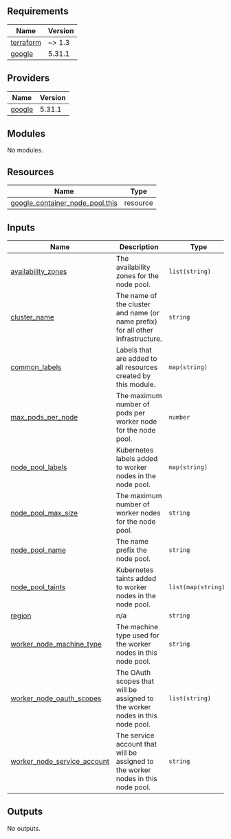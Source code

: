 <!-- BEGIN_TF_DOCS -->
## Requirements

| Name | Version |
|------|---------|
| <a name="requirement_terraform"></a> [terraform](#requirement\_terraform) | ~> 1.3 |
| <a name="requirement_google"></a> [google](#requirement\_google) | 5.31.1 |

## Providers

| Name | Version |
|------|---------|
| <a name="provider_google"></a> [google](#provider\_google) | 5.31.1 |

## Modules

No modules.

## Resources

| Name | Type |
|------|------|
| [google_container_node_pool.this](https://registry.terraform.io/providers/hashicorp/google/5.31.1/docs/resources/container_node_pool) | resource |

## Inputs

| Name | Description | Type | Default | Required |
|------|-------------|------|---------|:--------:|
| <a name="input_availability_zones"></a> [availability\_zones](#input\_availability\_zones) | The availability zones for the node pool. | `list(string)` | n/a | yes |
| <a name="input_cluster_name"></a> [cluster\_name](#input\_cluster\_name) | The name of the cluster and name (or name prefix) for all other infrastructure. | `string` | n/a | yes |
| <a name="input_common_labels"></a> [common\_labels](#input\_common\_labels) | Labels that are added to all resources created by this module. | `map(string)` | `{}` | no |
| <a name="input_max_pods_per_node"></a> [max\_pods\_per\_node](#input\_max\_pods\_per\_node) | The maximum number of pods per worker node for the node pool. | `number` | n/a | yes |
| <a name="input_node_pool_labels"></a> [node\_pool\_labels](#input\_node\_pool\_labels) | Kubernetes labels added to worker nodes in the node pool. | `map(string)` | n/a | yes |
| <a name="input_node_pool_max_size"></a> [node\_pool\_max\_size](#input\_node\_pool\_max\_size) | The maximum number of worker nodes for the node pool. | `string` | n/a | yes |
| <a name="input_node_pool_name"></a> [node\_pool\_name](#input\_node\_pool\_name) | The name prefix the node pool. | `string` | n/a | yes |
| <a name="input_node_pool_taints"></a> [node\_pool\_taints](#input\_node\_pool\_taints) | Kubernetes taints added to worker nodes in the node pool. | `list(map(string))` | n/a | yes |
| <a name="input_region"></a> [region](#input\_region) | n/a | `string` | n/a | yes |
| <a name="input_worker_node_machine_type"></a> [worker\_node\_machine\_type](#input\_worker\_node\_machine\_type) | The machine type used for the worker nodes in this node pool. | `string` | n/a | yes |
| <a name="input_worker_node_oauth_scopes"></a> [worker\_node\_oauth\_scopes](#input\_worker\_node\_oauth\_scopes) | The OAuth scopes that will be assigned to the worker nodes in this node pool. | `list(string)` | n/a | yes |
| <a name="input_worker_node_service_account"></a> [worker\_node\_service\_account](#input\_worker\_node\_service\_account) | The service account that will be assigned to the worker nodes in this node pool. | `string` | n/a | yes |

## Outputs

No outputs.
<!-- END_TF_DOCS -->